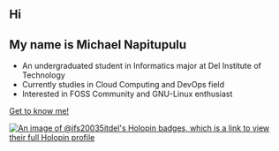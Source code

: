 ## Hi

## My name is Michael Napitupulu
- An undergraduated student in Informatics major at Del Institute of Technology
- Currently studies in Cloud Computing and DevOps field
- Interested in FOSS Community and GNU-Linux enthusiast

[Get to know me!](mailto:michaelalbertnapitupulu@gmail.com)

[![An image of @ifs20035itdel's Holopin badges, which is a link to view their full Holopin profile](https://holopin.me/ifs20035itdel)](https://holopin.io/@ifs20035itdel)
